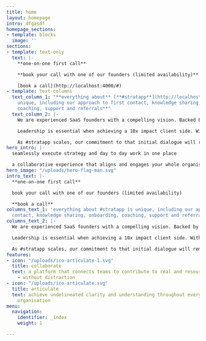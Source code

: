 ```yaml
---
title: home
layout: homepage
intro: dfgasdf
homepage_sections:
- template: blocks
  image: ''
sections:
- template: text-only
  text: |-
    **one-on-one first call**

    **book your call with one of our founders (limited availability)**

    [book a call](http://localhost:4000/#)
- template: text-columns
  text_column_1: "**everything about** [**#stratapp**](http://localhost:4000/#) **is
    unique, including our approach to first contact, knowledge sharing, onboarding,
    coaching, support and referrals**"
  text_column_2: |-
    We are experienced SaaS founders with a compelling vision. Backed by industry leaders who are serious about achieving and utilising the full potential of their current and future workforce.

    Leadership is essential when achieving a 10x impact client side. With that in mind, we’d like to personally invite you to a first call with one of our founders.

    As #stratapp scales, our commitment to that initial dialogue will remain at our core - We will continue to make direct CEO/CXO to founder communication a priority by joining the back end of first calls and follow up sessions for leadership teams.
hero_intro: |-
  seamlessly execute strategy and day to day work in one place

  a collaborative experience that aligns and engages your whole organisation
hero_image: "/uploads/hero-flag-man.svg"
intro_text: |-
  **one-on-one first call**

  book your call with one of our founders (limited availability)

  **book a call**
columns_text_1: 'everything about #stratapp is unique, including our approach to first
  contact, knowledge sharing, onboarding, coaching, support and referrals'
columns_text_2: |-
  We are experienced SaaS founders with a compelling vision. Backed by industry leaders who are serious about achieving and utilising the full potential of their current and future workforce.

  Leadership is essential when achieving a 10x impact client side. With that in mind, we’d like to personally invite you to a first call with one of our founders.

  As #stratapp scales, our commitment to that initial dialogue will remain at our core - We will continue to make direct CEO/CXO to founder communication a priority by joining the back end of first calls and follow up sessions for leadership teams.
features:
- icon: "/uploads/ico-articulate-1.svg"
  title: collaborate
  text: a platform that connects teams to contribute to real and resource worthy outcomes
    - without distraction
- icon: "/uploads/ico-articulate.svg"
  title: articulate
  text: achieve undelineated clarity and understanding throughout every tier of your
    organisation
menu:
  navigation:
    identifier: _index
    weight: 1

---
```

